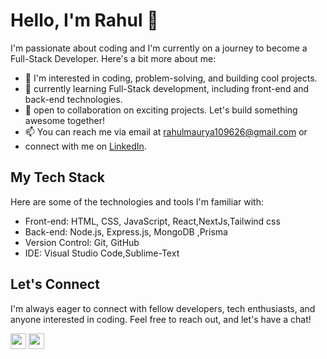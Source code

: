 # Hello, I'm Rahul 👋

I'm passionate about coding and I'm currently on a journey to become a Full-Stack Developer. Here's a bit more about me:

- 👀 I'm interested in coding, problem-solving, and building cool projects.
- 🌱  currently learning Full-Stack development, including front-end and back-end technologies.
- 💼  open to collaboration on exciting projects. Let's build something awesome together!
- 📫 You can reach me via email at [rahulmaurya109626@gmail.com](mailto::rahulmaurya109626@gmail.com) or 
- connect with me on [LinkedIn](https://www.linkedin.com/in/rahul-maurya-6abb491b8).

## My Tech Stack

Here are some of the technologies and tools I'm familiar with:

- Front-end: HTML, CSS, JavaScript, React,NextJs,Tailwind css
- Back-end: Node.js, Express.js, MongoDB ,Prisma
- Version Control: Git, GitHub
- IDE: Visual Studio Code,Sublime-Text


## Let's Connect

I'm always eager to connect with fellow developers, tech enthusiasts, and anyone interested in coding. Feel free to reach out, and let's have a chat!

<p>
     <a href="https://x.com/RahulMa09588359?t=UW5O8x7Bt4Wb3wK25ZzZdA&s=35"><img src="https://img.shields.io/badge/twitter-%231DA1F2.svg?&style=for-the-badge&logo=twitter&logoColor=white" height=25></a> 
  <a href="https://www.linkedin.com/in/rahul-maurya-6abb491b8"><img src="https://img.shields.io/badge/linkedin-%230077B5.svg?&style=for-the-badge&logo=linkedin&logoColor=white" height=25></a> 
 
</p>


